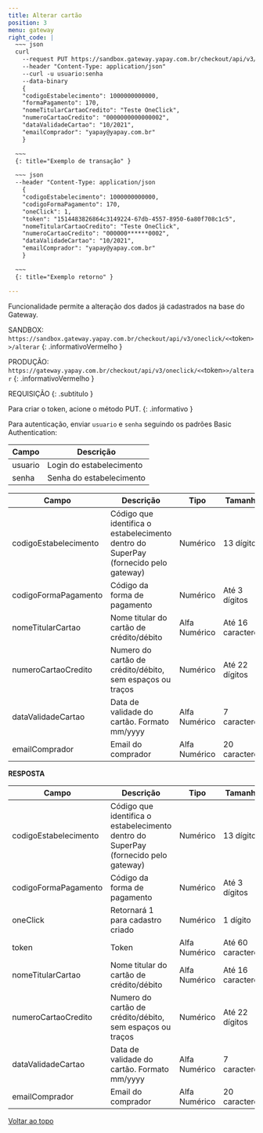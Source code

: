 ```yaml
---
title: Alterar cartão 
position: 3
menu: gateway
right_code: |
  ~~~ json
  curl
    --request PUT https://sandbox.gateway.yapay.com.br/checkout/api/v3/oneclick/1514483826864c3149224-67db-4557-8950-6a80f708c1c5/alterar
    --header "Content-Type: application/json"
    --curl -u usuario:senha
    --data-binary
    {
    "codigoEstabelecimento": 1000000000000,
    "formaPagamento": 170,
    "nomeTitularCartaoCredito": "Teste OneClick",
    "numeroCartaoCredito": "0000000000000002",
    "dataValidadeCartao": "10/2021",
    "emailComprador": "yapay@yapay.com.br"
    }

  ~~~
  {: title="Exemplo de transação" }

  ~~~ json
  --header "Content-Type: application/json
    { 
    "codigoEstabelecimento": 1000000000000,
    "codigoFormaPagamento": 170,
    "oneClick": 1,
    "token": "1514483826864c3149224-67db-4557-8950-6a80f708c1c5",
    "nomeTitularCartaoCredito": "Teste OneClick",
    "numeroCartaoCredito": "000000******0002",
    "dataValidadeCartao": "10/2021",
    "emailComprador": "yapay@yapay.com.br"
    }

  ~~~
  {: title="Exemplo retorno" }

---
```


Funcionalidade permite a alteração dos dados já cadastrados na base do Gateway.

 <i class="fa fa-exclamation-circle" aria-hidden="true"></i> SANDBOX: `https://sandbox.gateway.yapay.com.br/checkout/api/v3/oneclick/<<`token`>>/alterar`
{: .informativoVermelho }

<i class="fa fa-exclamation-circle" aria-hidden="true"></i> PRODUÇÃO: `https://gateway.yapay.com.br/checkout/api/v3/oneclick/<<`token`>>/alterar`
{: .informativoVermelho }


REQUISIÇÃO
{: .subtitulo }

<i class="fa fa-info-circle" aria-hidden="true"></i> Para criar o token, acione o método <span class="put">PUT</span>.
{: .informativo }

Para autenticação, enviar `usuario` e `senha` seguindo os padrões Basic Authentication:


| Campo    | Descrição                |
|----------|--------------------------|
| usuario  | Login do estabelecimento |
| senha    | Senha do estabelecimento |


| Campo                 | Descrição                                                                           | Tipo          | Tamanho           | Obrigatório |
|-----------------------|-------------------------------------------------------------------------------------|---------------|-------------------|-------------|
| codigoEstabelecimento | Código que identifica o estabelecimento dentro do SuperPay (fornecido pelo gateway) | Numérico      | 13 dígitos        | Sim         |
| codigoFormaPagamento  | Código da forma de pagamento                                                        | Numérico      | Até 3 dígitos     | Sim         |
| nomeTitularCartao     | Nome titular do cartão de crédito/débito                                            | Alfa Numérico | Até 16 caracteres | Sim         |
| numeroCartaoCredito   | Numero do cartão de crédito/débito, sem espaços ou traços                           | Numérico      | Até 22 dígitos    | Sim         |
| dataValidadeCartao    | Data de validade do cartão. Formato mm/yyyy                                         | Alfa Numérico | 7 caracteres      | Sim         |
| emailComprador        | Email do comprador                                                                  | Alfa Numérico | 20 caracteres     | Não         |


**RESPOSTA**

| Campo                 | Descrição                                                                           | Tipo          | Tamanho           |
|-----------------------|-------------------------------------------------------------------------------------|---------------|-------------------|
| codigoEstabelecimento | Código que identifica o estabelecimento dentro do SuperPay (fornecido pelo gateway) | Numérico      | 13 dígitos        |
| codigoFormaPagamento  | Código da forma de pagamento                                                        | Numérico      | Até 3 dígitos     |
| oneClick              | Retornará 1 para cadastro criado                                                    | Numérico      | 1 dígito          |
| token                 | Token                                                                               | Alfa Numérico | Até 60 caracteres |
| nomeTitularCartao     | Nome titular do cartão de crédito/débito                                            | Alfa Numérico | Até 16 caracteres |
| numeroCartaoCredito   | Numero do cartão de crédito/débito, sem espaços ou traços                           | Numérico      | Até 22 dígitos    |
| dataValidadeCartao    | Data de validade do cartão. Formato mm/yyyy                                         | Alfa Numérico | 7 caracteres      |
| emailComprador        | Email do comprador                                                                  | Alfa Numérico | 20 caracteres     |

<div class="voltar-ao-topo"><a href="#"><i class="fa fa-arrow-up" aria-hidden="true"></i>Voltar ao topo</a></div>